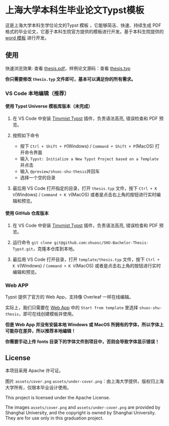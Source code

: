 # 上海大学本科生毕业论文Typst模板

这是上海大学本科生学位论文的Typst 模板
，它能够简洁、快速、持续生成 PDF 格式的毕业论文，它基于本科生院官方提供的模板进行开发。基于本科生院提供的 [word 模板](https://cj.shu.edu.cn/DataInterface/上海大学本科毕业论文（设计）撰写格式模板.pdf) 进行开发。

## 使用

快速浏览效果: 查看 [thesis.pdf](https://github.com/shuosc/SHU-Bachelor-Thesis-Typst/releases/latest/download/thesis.pdf)，样例论文源码：查看 [thesis.typ](https://github.com/shuosc/SHU-Bachelor-Thesis-Typst/blob/main/template/thesis.typ)

**你只需要修改 `thesis.typ` 文件即可，基本可以满足你的所有需求。**

### VS Code 本地编辑（推荐）

#### 使用 Typst Universe 模板库版本（未完成）

1. 在 VS Code 中安装 [Tinymist Typst](https://marketplace.visualstudio.com/items?itemName=myriad-dreamin.tinymist) 插件，负责语法高亮, 错误检查和 PDF 预览。

2. 按照如下命令
   - 按下 `Ctrl + Shift + P`(Windows) / `Command + Shift + P`(MacOS) 打开命令界面
   - 输入 `Typst: Initialize a New Typst Project based on a Template` 并点击 
   - 输入 `@preview/shuoc-shu-thesis`并回车
   - 选择一个空的目录

3. 最后用 VS Code 打开指定的目录，打开 `thesis.typ` 文件，按下 `Ctrl + K V`(Windows) / `Command + K V`(MacOS) 或者是点击右上角的按钮进行实时编辑和预览。

#### 使用 GitHub 仓库版本

1. 在 VS Code 中安装 [Tinymist Typst](https://marketplace.visualstudio.com/items?itemName=myriad-dreamin.tinymist) 插件，负责语法高亮, 错误检查和 PDF 预览。

2. 运行命令 `git clone git@github.com:shuosc/SHU-Bachelor-Thesis-Typst.git`，克隆本仓库到本地。

3. 最后用 VS Code 打开目录，打开 `template/thesis.typ` 文件，按下 `Ctrl + K V`(Windows) / `Command + K V`(MacOS) 或者是点击右上角的按钮进行实时编辑和预览。

### Web APP

Typst 提供了官方的 Web App，支持像 Overleaf 一样在线编辑。

实际上，我们只需要在 [Web App](https://typst.app/) 中的 `Start from template` 里选择 `shuoc-shu-thesis`，即可在线创建模板并使用。

**但是 Web App 并没有安装本地 Windows 或 MacOS 所拥有的字体，所以字体上可能存在差异，所以推荐本地编辑！**

**你需要手动上传 fonts 目录下的字体文件到项目中，否则会导致字体显示错误！**

## License

本项目采用 Apache 许可证。

图片 `assets/cover.png` `assets/under-cover.png`：由上海大学提供，版权归上海大学所有，仅限本毕业设计使用。

This project is licensed under the Apache License.

The images `assets/cover.png` and `assets/under-cover.png` are provided by Shanghai University, and the copyright is owned by Shanghai University. They are for use only in this graduation project.
